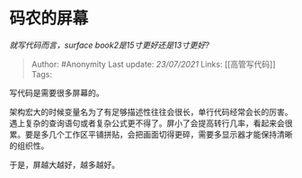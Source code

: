 # 码农的屏幕
*就写代码而言，surface book2是15寸更好还是13寸更好?*

> Author: #Anonymity
> Last update: *23/07/2021*
> Links: [[高管写代码]]
> Tags:

写代码是需要很多屏幕的。

架构宏大的时候变量名为了有足够描述性往往会很长，单行代码经常会长的厉害。遇上复杂的查询语句或者复杂公式更不得了。屏小了会提高转行几率，看起来会很累。要是多几个工作区平铺拼贴，会把画面切得更碎，需要多显示器才能保持清晰的组织性。

于是，屏越大越好，越多越好。

